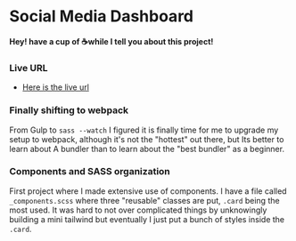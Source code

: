 # Social Media Dashboard

**Hey! have a cup of ☕while I tell you about this project!**

### Live URL

- [Here is the live url](https://aadv1k-frontend.netlify.app/fem-social-dashboard/dist/index.html)

### Finally shifting to webpack

From Gulp to `sass --watch` I figured it is finally time for me to upgrade my
setup to webpack, although it's not the "hottest" out there, but Its better to
learn about A bundler than to learn about the "best bundler" as a beginner.

### Components and SASS organization

First project where I made extensive use of components. I have a file called `_components.scss` where three "reusable" classes are put, `.card` being the most used. It was hard to not over complicated things by unknowingly building a mini tailwind but eventually I just put a bunch of styles inside the `.card`.
